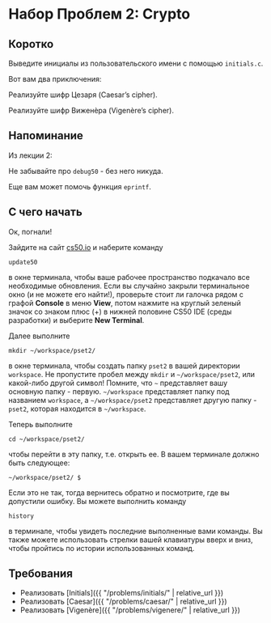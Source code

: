 # Набор Проблем 2: Crypto

## Коротко

Выведите инициалы из пользовательского имени с помощью `initials.c`.

Вот вам два приключения:

Реализуйте шифр Цезаря (Caesar’s cipher).

Реализуйте шифр Виженèра (Vigenère’s cipher).

## Напоминание

Из лекции 2:

Не забывайте про `debug50` - без него никуда.

Еще вам может помочь функция `eprintf`.

## С чего начать

Ок, погнали!

Зайдите на сайт [cs50.io](https://cs50.io/) и наберите команду
```
update50
```
в окне терминала, чтобы ваше рабочее пространство подкачало все необходимые обновления. Если вы случайно закрыли терминальное окно (и не можете его найти!), проверьте стоит ли галочка рядом с графой **Console** в меню **View**, потом нажмите на круглый зеленый значок со знаком плюс (+) в нижней половине CS50 IDE (среды разработки) и выберите **New Terminal**.

Далее выполните
```
mkdir ~/workspace/pset2/
```
в окне терминала, чтобы создать папку `pset2` в вашей директории `workspace`. Не пропустите пробел между `mkdir` и `~/workspace/pset2`, или какой-либо другой символ! Помните, что `~` представляет вашу основную папку - первую. `~/workspace` представляет папку под названием `workspace`, а `~/workspace/pset2` представляет другую папку - `pset2`, которая находится в `~/workspace`.

Теперь выполните
```
cd ~/workspace/pset2/
```
чтобы перейти в эту папку, т.е. открыть ее. В вашем терминале должно быть следующее:
```
~/workspace/pset2/ $
```
Если это не так, тогда вернитесь обратно и посмотрите, где вы допустили ошибку. Вы можете выполнить команду
```
history
```
в терминале, чтобы увидеть последние выполненные вами команды. Вы также можете использовать стрелки вашей клавиатуры вверх и вниз, чтобы пройтись по истории использованных команд.

## Требования

* Реализовать [Initials]({{ "/problems/initials/" | relative_url }})
* Реализовать [Caesar]({{ "/problems/caesar/" | relative_url }})
* Реализовать [Vigenère]({{ "/problems/vigenere/" | relative_url }})